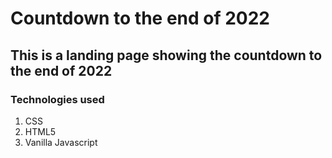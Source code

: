 # Countdown to the end of 2022

## This is a landing page showing the countdown to the end of 2022

### Technologies used

1. CSS
2. HTML5
3. Vanilla Javascript
